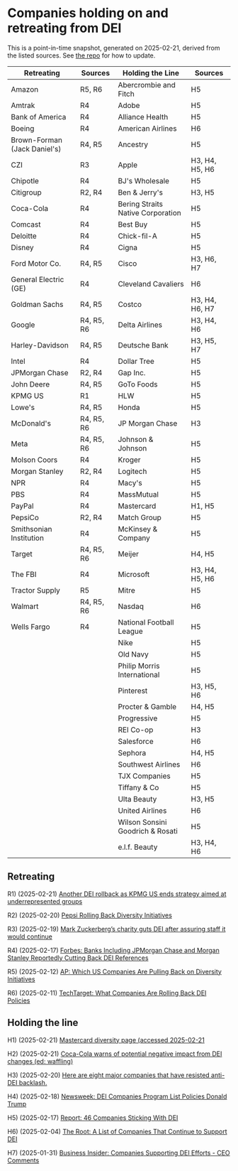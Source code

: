<h1>Companies holding on and retreating from DEI</h1>
This is a point-in-time snapshot, generated on 2025-02-21, derived from the listed sources. See <a href="https://github.com/judell/dei-tracker">the repo</a> for how to update.

| Retreating | Sources | Holding the Line | Sources |
|------------|---------|------------------|---------|
| Amazon | R5, R6 | Abercrombie and Fitch | H5 |
| Amtrak | R4 | Adobe | H5 |
| Bank of America | R4 | Alliance Health | H5 |
| Boeing | R4 | American Airlines | H6 |
| Brown-Forman (Jack Daniel's) | R4, R5 | Ancestry | H5 |
| CZI | R3 | Apple | H3, H4, H5, H6 |
| Chipotle | R4 | BJ's Wholesale | H5 |
| Citigroup | R2, R4 | Ben & Jerry's | H3, H5 |
| Coca-Cola | R4 | Bering Straits Native Corporation | H5 |
| Comcast | R4 | Best Buy | H5 |
| Deloitte | R4 | Chick-fil-A | H5 |
| Disney | R4 | Cigna | H5 |
| Ford Motor Co. | R4, R5 | Cisco | H3, H6, H7 |
| General Electric (GE) | R4 | Cleveland Cavaliers | H6 |
| Goldman Sachs | R4, R5 | Costco | H3, H4, H6, H7 |
| Google | R4, R5, R6 | Delta Airlines | H3, H4, H6 |
| Harley-Davidson | R4, R5 | Deutsche Bank | H3, H5, H7 |
| Intel | R4 | Dollar Tree | H5 |
| JPMorgan Chase | R2, R4 | Gap Inc. | H5 |
| John Deere | R4, R5 | GoTo Foods | H5 |
| KPMG US | R1 | HLW | H5 |
| Lowe's | R4, R5 | Honda | H5 |
| McDonald's | R4, R5, R6 | JP Morgan Chase | H3 |
| Meta | R4, R5, R6 | Johnson & Johnson | H5 |
| Molson Coors | R4 | Kroger | H5 |
| Morgan Stanley | R2, R4 | Logitech | H5 |
| NPR | R4 | Macy's | H5 |
| PBS | R4 | MassMutual | H5 |
| PayPal | R4 | Mastercard | H1, H5 |
| PepsiCo | R2, R4 | Match Group | H5 |
| Smithsonian Institution | R4 | McKinsey & Company | H5 |
| Target | R4, R5, R6 | Meijer | H4, H5 |
| The FBI | R4 | Microsoft | H3, H4, H5, H6 |
| Tractor Supply | R5 | Mitre | H5 |
| Walmart | R4, R5, R6 | Nasdaq | H6 |
| Wells Fargo | R4 | National Football League | H5 |
|  |  | Nike | H5 |
|  |  | Old Navy | H5 |
|  |  | Philip Morris International | H5 |
|  |  | Pinterest | H3, H5, H6 |
|  |  | Procter & Gamble | H4, H5 |
|  |  | Progressive | H5 |
|  |  | REI Co-op | H3 |
|  |  | Salesforce | H6 |
|  |  | Sephora | H4, H5 |
|  |  | Southwest Airlines | H6 |
|  |  | TJX Companies | H5 |
|  |  | Tiffany & Co | H5 |
|  |  | Ulta Beauty | H3, H5 |
|  |  | United Airlines | H6 |
|  |  | Wilson Sonsini Goodrich & Rosati | H5 |
|  |  | e.l.f. Beauty | H3, H4, H6 |



## Retreating


R1) (2025-02-21) [Another DEI rollback as KPMG US ends strategy aimed at underrepresented groups](https://www.businessinsider.com/kpmg-us-rolls-back-dei-strategy-big-four-trump-2025-2)

R2) (2025-02-20) [Pepsi Rolling Back Diversity Initiatives](https://www.msn.com/en-us/money/companies/pepsi-rolling-back-diversity-initiatives-here-are-all-the-companies-cutting-dei-programs/ar-AA1x7MGk)

R3) (2025-02-19) [Mark Zuckerberg’s charity guts DEI after assuring staff it would continue](https://www.theguardian.com/technology/2025/feb/19/mark-zuckerberg-chan-dei)

R4) (2025-02-17) [Forbes: Banks Including JPMorgan Chase and Morgan Stanley Reportedly Cutting Back DEI References](https://www.forbes.com/sites/conormurray/2025/02/17/banks-including-jpmorgan-chase-and-morgan-stanley-reportedly-cutting-back-dei-references-here-are-all-the-companies-rolling-back-dei/)

R5) (2025-02-12) [AP: Which US Companies Are Pulling Back on Diversity Initiatives](https://www.ap.org/news-highlights/spotlights/2025/which-us-companies-are-pulling-back-on-diversity-initiatives/)

R6) (2025-02-11) [TechTarget: What Companies Are Rolling Back DEI Policies](https://www.techtarget.com/whatis/feature/What-companies-are-rolling-back-DEI-policies)

## Holding the line


H1) (2025-02-21) [Mastercard diversity page (accessed 2025-02-21](https://www.mastercard.us/en-us/vision/who-we-are/diversity-inclusion.html)

H2) (2025-02-21) [Coca-Cola warns of potential negative impact from DEI changes (ed: waffling)](https://fortune.com/2025/02/21/coca-cola-warns-negative-impact-dei-changes/)

H3) (2025-02-20) [Here are eight major companies that have resisted anti-DEI backlash.](https://www.ebony.com/major-companies-that-are-standing-by-their-dei-programs/)

H4) (2025-02-18) [Newsweek: DEI Companies Program List Policies Donald Trump](https://www.newsweek.com/dei-companies-program-list-policies-donald-trump-2032960)

H5) (2025-02-17) [Report: 46 Companies Sticking With DEI](https://buildremote.co/companies/keeping-dei/)

H6) (2025-02-04) [The Root: A List of Companies That Continue to Support DEI](https://www.theroot.com/a-list-of-companies-that-continue-to-support-dei-1851755249)

H7) (2025-01-31) [Business Insider: Companies Supporting DEI Efforts - CEO Comments](https://www.businessinsider.com/companies-supporting-dei-efforts-ceo-comments-2025-1)